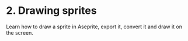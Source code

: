 # 2. Drawing sprites

Learn how to draw a sprite in Aseprite, export it, convert it and draw it on the screen.